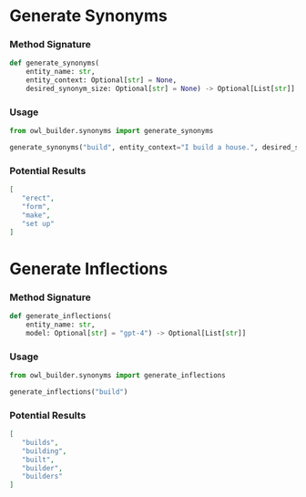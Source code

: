 # Generate Synonyms

### Method Signature
```python
def generate_synonyms(
    entity_name: str,
    entity_context: Optional[str] = None,
    desired_synonym_size: Optional[str] = None) -> Optional[List[str]]
```

### Usage
```python
from owl_builder.synonyms import generate_synonyms

generate_synonyms("build", entity_context="I build a house.", desired_synonym_size="trigram")
```

### Potential Results
```json
[
   "erect",
   "form",
   "make",
   "set up"
]
```

# Generate Inflections

### Method Signature
```python
def generate_inflections(
    entity_name: str,
    model: Optional[str] = "gpt-4") -> Optional[List[str]]
```

### Usage
```python
from owl_builder.synonyms import generate_inflections

generate_inflections("build")
```

### Potential Results
```json
[
   "builds",
   "building",
   "built",
   "builder",
   "builders"
]
```
